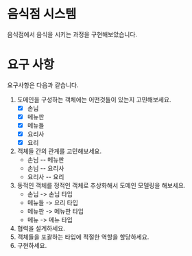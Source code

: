 # 음식점 시스템
음식점에서 음식을 시키는 과정을 구현해보았습니다.

# 요구 사항
요구사항은 다음과 같습니다.
1. 도메인을 구성하는 객체에는 어떤것들이 있는지 고민해보세요.
   - [X] 손님
   - [X] 메뉴판
   - [X] 메뉴들
   - [X] 요리사
   - [X] 요리
2. 객체들 간의 관계를 고민해보세요.
   - 손님 -- 메뉴판
   - 손님 -- 요리사
   - 요리사 -- 요리
3. 동적인 객체를 정적인 객체로 추상화해서 도메인 모델링을 해보세요.
   - 손님 -> 손님 타입
   - 메뉴들 -> 요리 타입
   - 메뉴판 -> 메뉴판 타입
   - 메뉴 -> 메뉴 타입
4. 협력을 설계하세요.
5. 객체들을 포괄하는 타입에 적절한 역할을 할당하세요.
6. 구현하세요.